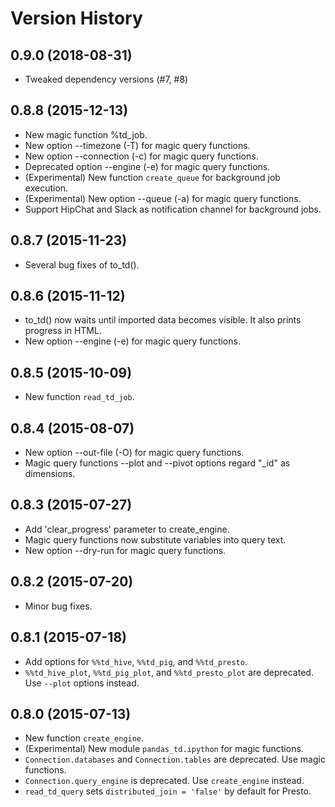# Version History

## 0.9.0 (2018-08-31)

* Tweaked dependency versions (#7, #8)

## 0.8.8 (2015-12-13)

* New magic function %td_job.
* New option --timezone (-T) for magic query functions.
* New option --connection (-c) for magic query functions.
* Deprecated option --engine (-e) for magic query functions.
* (Experimental) New function ``create_queue`` for background job execution.
* (Experimental) New option --queue (-a) for magic query functions.
* Support HipChat and Slack as notification channel for background jobs.

## 0.8.7 (2015-11-23)

* Several bug fixes of to_td().

## 0.8.6 (2015-11-12)

* to_td() now waits until imported data becomes visible.  It also prints progress in HTML.
* New option --engine (-e) for magic query functions.

## 0.8.5 (2015-10-09)

* New function ``read_td_job``.

## 0.8.4 (2015-08-07)

* New option --out-file (-O) for magic query functions.
* Magic query functions --plot and --pivot options regard "_id" as dimensions.

## 0.8.3 (2015-07-27)

* Add 'clear_progress' parameter to create_engine.
* Magic query functions now substitute variables into query text.
* New option --dry-run for magic query functions.

## 0.8.2 (2015-07-20)

* Minor bug fixes.

## 0.8.1 (2015-07-18)

* Add options for ``%%td_hive``, ``%%td_pig``, and ``%%td_presto``.
* ``%%td_hive_plot``, ``%%td_pig_plot``, and ``%%td_presto_plot`` are deprecated.  Use ``--plot`` options instead.

## 0.8.0 (2015-07-13)

* New function ``create_engine``.
* (Experimental) New module ``pandas_td.ipython`` for magic functions.
* ``Connection.databases`` and ``Connection.tables`` are deprecated.  Use magic functions.
* ``Connection.query_engine`` is deprecated.  Use ``create_engine`` instead.
* ``read_td_query`` sets ``distributed_join = 'false'`` by default for Presto.
